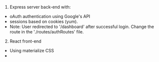 1. Express server back-end with:
* oAuth authentication using Google's API
* sessions based on cookies (yum).
* Note: User redirected to '/dashboard' after successful login. Change the route in the './routes/authRoutes' file.

2. React front-end
* Using materialize CSS
* 
